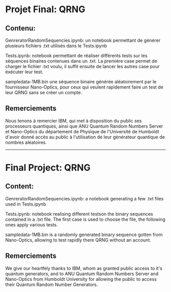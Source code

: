 # Projet Final: QRNG

## Contenu:

GenreratorRandomSequencies.ipynb: un notebook permettant de générer plusieurs fichiers .txt utilisés dans le Tests.ipynb

Tests.ipynb: notebook permettant de réaliser différents tests sur les séquences binaires contenues dans un .txt. La première case permet de charger le fichier .txt voulu, il suffit ensuite de lancer les autres case pour éxécuter leur test.

sampledata-1MB.bin une séquence binaire générée aléatoirement par le fournisseur Nano-Optics, pour ceux qui veulent rapidement faire un test de leur QRNG sans se créer un compte.

## Remerciements

Nous tenons à remercier IBM, qui met à disposition du public ses processeurs quantiques, ainsi que ANU Quantum Random Numbers Server et Nano-Optics du département de Physique de l'Université de Humboldt d'avoir donné accès au public à l'utilisation de leur générateur quantique de nombres aléatoires.

_____________________________________

# Final Project: QRNG

## Content:

GenreratorRandomSequencies.ipynb: a notebook generating a few .txt files used in Tests.ipynb

Tests.ipynb: notebook realising different testson the binary sequences contained in a .txt file. The first case is used to choose the file, the following ones apply various tests.

sampledata-1MB.bin is a randomly generated binary sequence gotten from Nano-Optics, allowing to test rapidly there QRNG without an account.

## Remerciements

We give our heartfely thanks to IBM, whom as granted public access to it's quantum generators, and to ANU Quantum Random Numbers Server and Nano-Optics from Humboldt University for allowing the public to access their Quantum Random Number Generators.
